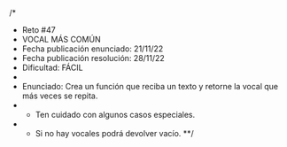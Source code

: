 /*
 * Reto #47
 * VOCAL MÁS COMÚN
 * Fecha publicación enunciado: 21/11/22
 * Fecha publicación resolución: 28/11/22
 * Dificultad: FÁCIL
 *
 * Enunciado: Crea un función que reciba un texto y retorne la vocal que más veces se repita.
 * - Ten cuidado con algunos casos especiales.
 * - Si no hay vocales podrá devolver vacío.
 **/